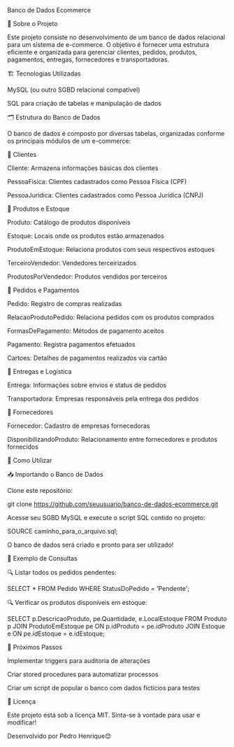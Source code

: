 Banco de Dados Ecommerce

📌 Sobre o Projeto

Este projeto consiste no desenvolvimento de um banco de dados relacional para um sistema de e-commerce. O objetivo é fornecer uma estrutura eficiente e organizada para gerenciar clientes, pedidos, produtos, pagamentos, entregas, fornecedores e transportadoras.

🏗️ Tecnologias Utilizadas

MySQL (ou outro SGBD relacional compatível)

SQL para criação de tabelas e manipulação de dados

🗂️ Estrutura do Banco de Dados

O banco de dados é composto por diversas tabelas, organizadas conforme os principais módulos de um e-commerce:

🔹 Clientes

Cliente: Armazena informações básicas dos clientes

PessoaFisica: Clientes cadastrados como Pessoa Física (CPF)

PessoaJuridica: Clientes cadastrados como Pessoa Jurídica (CNPJ)

🔹 Produtos e Estoque

Produto: Catálogo de produtos disponíveis

Estoque: Locais onde os produtos estão armazenados

ProdutoEmEstoque: Relaciona produtos com seus respectivos estoques

TerceiroVendedor: Vendedores terceirizados

ProdutosPorVendedor: Produtos vendidos por terceiros

🔹 Pedidos e Pagamentos

Pedido: Registro de compras realizadas

RelacaoProdutoPedido: Relaciona pedidos com os produtos comprados

FormasDePagamento: Métodos de pagamento aceitos

Pagamento: Registra pagamentos efetuados

Cartoes: Detalhes de pagamentos realizados via cartão

🔹 Entregas e Logística

Entrega: Informações sobre envios e status de pedidos

Transportadora: Empresas responsáveis pela entrega dos pedidos

🔹 Fornecedores

Fornecedor: Cadastro de empresas fornecedoras

DisponibilizandoProduto: Relacionamento entre fornecedores e produtos fornecidos

🚀 Como Utilizar

📥 Importando o Banco de Dados

Clone este repositório:

git clone https://github.com/seuusuario/banco-de-dados-ecommerce.git

Acesse seu SGBD MySQL e execute o script SQL contido no projeto:

SOURCE caminho_para_o_arquivo.sql;

O banco de dados será criado e pronto para ser utilizado!

📜 Exemplo de Consultas

🔍 Listar todos os pedidos pendentes:

SELECT * FROM Pedido WHERE StatusDoPedido = 'Pendente';

🔍 Verificar os produtos disponíveis em estoque:

SELECT p.DescricaoProduto, pe.Quantidade, e.LocalEstoque
FROM Produto p
JOIN ProdutoEmEstoque pe ON p.idProduto = pe.idProduto
JOIN Estoque e ON pe.idEstoque = e.idEstoque;

📌 Próximos Passos

Implementar triggers para auditoria de alterações

Criar stored procedures para automatizar processos

Criar um script de popular o banco com dados fictícios para testes

📄 Licença

Este projeto está sob a licença MIT. Sinta-se à vontade para usar e modificar!

Desenvolvido por Pedro Henrique😊
